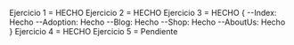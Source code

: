 Ejercicio 1 = HECHO
Ejercicio 2 = HECHO
Ejercicio 3 = HECHO {
    --Index: Hecho
    --Adoption: Hecho
    --Blog: Hecho
    --Shop: Hecho
    --AboutUs: Hecho
}
Ejercicio 4 = HECHO
Ejercicio 5 = Pendiente